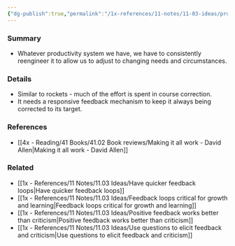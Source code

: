 ```yaml
---
{"dg-publish":true,"permalink":"/1x-references/11-notes/11-03-ideas/productivity-systems-need-a-course-correction-method/","title":"Productivity systems need a course-correction method","created":"2023-10-22T21:19:49.000+03:00","updated":"2024-02-14T20:18:24.974+03:00"}
---
```



### Summary
- Whatever productivity system we have, we have to consistently reengineer it to allow us to adjust to changing needs and circumstances.

### Details
- Similar to rockets - much of the effort is spent in course correction.
- It needs a responsive feedback mechanism to keep it always being corrected to its target.

### References
- [[4x - Reading/41 Books/41.02 Book reviews/Making it all work - David Allen\|Making it all work - David Allen]]
### Related
- [[1x - References/11 Notes/11.03 Ideas/Have quicker feedback loops\|Have quicker feedback loops]]
- [[1x - References/11 Notes/11.03 Ideas/Feedback loops critical for growth and learning\|Feedback loops critical for growth and learning]]
- [[1x - References/11 Notes/11.03 Ideas/Positive feedback works better than criticism\|Positive feedback works better than criticism]]
- [[1x - References/11 Notes/11.03 Ideas/Use questions to elicit feedback and criticism\|Use questions to elicit feedback and criticism]]
